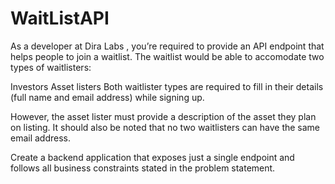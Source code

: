 # WaitListAPI
As a developer at Dira Labs , you’re required to provide an API endpoint that helps people to join a waitlist. The waitlist would be able to accomodate two types of waitlisters:

Investors
Asset listers
Both waitlister types are required to fill in their details (full name and email address) while signing up.

However, the asset lister must provide a description of the asset they plan on listing. It should also be noted that no two waitlisters can have the same email address.

Create a backend application that exposes just a single endpoint and follows all business constraints stated in the problem statement.

